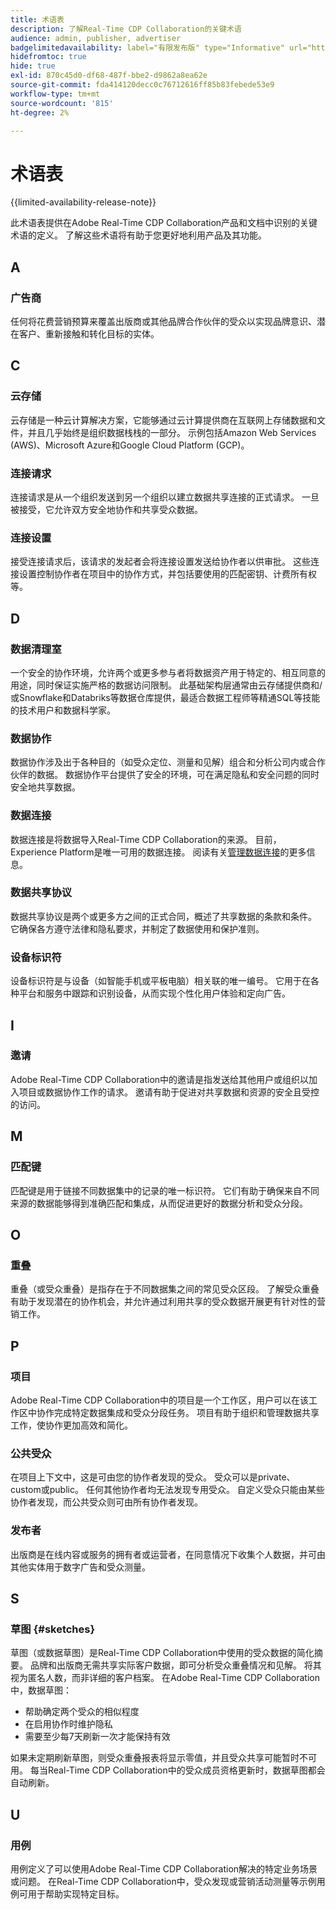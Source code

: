 ```yaml
---
title: 术语表
description: 了解Real-Time CDP Collaboration的关键术语
audience: admin, publisher, advertiser
badgelimitedavailability: label="有限发布版" type="Informative" url="https://helpx.adobe.com/legal/product-descriptions/real-time-customer-data-platform-collaboration.html newtab=true"
hidefromtoc: true
hide: true
exl-id: 870c45d0-df68-487f-bbe2-d9862a8ea62e
source-git-commit: fda414120decc0c76712616ff85b83febede53e9
workflow-type: tm+mt
source-wordcount: '815'
ht-degree: 2%

---
```


# 术语表

{{limited-availability-release-note}}

此术语表提供在Adobe Real-Time CDP Collaboration产品和文档中识别的关键术语的定义。 了解这些术语将有助于您更好地利用产品及其功能。

## A

### 广告商

任何将花费营销预算来覆盖出版商或其他品牌合作伙伴的受众以实现品牌意识、潜在客户、重新接触和转化目标的实体。

## C

### 云存储

云存储是一种云计算解决方案，它能够通过云计算提供商在互联网上存储数据和文件，并且几乎始终是组织数据栈栈的一部分。 示例包括Amazon Web Services (AWS)、Microsoft Azure和Google Cloud Platform (GCP)。

### 连接请求

连接请求是从一个组织发送到另一个组织以建立数据共享连接的正式请求。 一旦被接受，它允许双方安全地协作和共享受众数据。

### 连接设置

接受连接请求后，该请求的发起者会将连接设置发送给协作者以供审批。 这些连接设置控制协作者在项目中的协作方式，并包括要使用的匹配密钥、计费所有权等。

<!--

### Crosswalk

An identity crosswalk is a tool used to connect different identifiers across datasets to enrich your audience data with additional attributes or dimensions. It creates a bridge between different data points, allowing for a more comprehensive and cohesive view of the data.

-->

## D

### 数据清理室

一个安全的协作环境，允许两个或更多参与者将数据资产用于特定的、相互同意的用途，同时保证实施严格的数据访问限制。 此基础架构层通常由云存储提供商和/或Snowflake和Databriks等数据仓库提供，最适合数据工程师等精通SQL等技能的技术用户和数据科学家。

### 数据协作

数据协作涉及出于各种目的（如受众定位、测量和见解）组合和分析公司内或合作伙伴的数据。 数据协作平台提供了安全的环境，可在满足隐私和安全问题的同时安全地共享数据。

### 数据连接

数据连接是将数据导入Real-Time CDP Collaboration的来源。 目前，Experience Platform是唯一可用的数据连接。 阅读有关[管理数据连接](/help/guide/setup/manage-data-connection.md)的更多信息。

### 数据共享协议

数据共享协议是两个或更多方之间的正式合同，概述了共享数据的条款和条件。 它确保各方遵守法律和隐私要求，并制定了数据使用和保护准则。

### 设备标识符

设备标识符是与设备（如智能手机或平板电脑）相关联的唯一编号。 它用于在各种平台和服务中跟踪和识别设备，从而实现个性化用户体验和定向广告。

## I

### 邀请

Adobe Real-Time CDP Collaboration中的邀请是指发送给其他用户或组织以加入项目或数据协作工作的请求。 邀请有助于促进对共享数据和资源的安全且受控的访问。

<!--

## J

### Join key

In the context of identity crosswalks, a join key is a unique identifier used to match and link different identifiers across datasets, enabling the integration and unification of audience data from various sources. For example, a hashed email (HEM) can be a join key.

-->

## M

### 匹配键

匹配键是用于链接不同数据集中的记录的唯一标识符。 它们有助于确保来自不同来源的数据能够得到准确匹配和集成，从而促进更好的数据分析和受众分段。

## O

### 重叠

重叠（或受众重叠）是指存在于不同数据集之间的常见受众区段。 了解受众重叠有助于发现潜在的协作机会，并允许通过利用共享的受众数据开展更有针对性的营销工作。

## P

### 项目

Adobe Real-Time CDP Collaboration中的项目是一个工作区，用户可以在该工作区中协作完成特定数据集成和受众分段任务。 项目有助于组织和管理数据共享工作，使协作更加高效和简化。

### 公共受众

在项目上下文中，这是可由您的协作者发现的受众。 受众可以是private、custom或public。 任何其他协作者均无法发现专用受众。 自定义受众只能由某些协作者发现，而公共受众则可由所有协作者发现。

### 发布者

出版商是在线内容或服务的拥有者或运营者，在同意情况下收集个人数据，并可由其他实体用于数字广告和受众测量。

## S

### 草图 {#sketches}

草图（或数据草图）是Real-Time CDP Collaboration中使用的受众数据的简化摘要。 品牌和出版商无需共享实际客户数据，即可分析受众重叠情况和见解。 将其视为匿名人数，而非详细的客户档案。
在Adobe Real-Time CDP Collaboration中，数据草图：

* 帮助确定两个受众的相似程度
* 在启用协作时维护隐私
* 需要至少每7天刷新一次才能保持有效

如果未定期刷新草图，则受众重叠报表将显示零值，并且受众共享可能暂时不可用。 每当Real-Time CDP Collaboration中的受众成员资格更新时，数据草图都会自动刷新。

## U

### 用例

用例定义了可以使用Adobe Real-Time CDP Collaboration解决的特定业务场景或问题。 在Real-Time CDP Collaboration中，受众发现或营销活动测量等示例用例可用于帮助实现特定目标。
